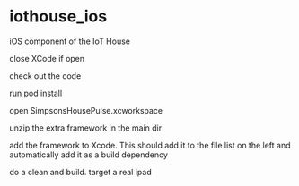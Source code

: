 # iothouse_ios
iOS component of the IoT House


close XCode if open

check out the code

run pod install

open SimpsonsHousePulse.xcworkspace

unzip the extra framework in the main dir

add the framework to Xcode. This should add it to the file list on the left and automatically add it as a build dependency

do a clean and build. target a real ipad


